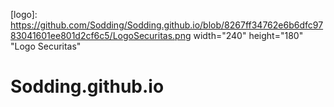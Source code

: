 [logo]: https://github.com/Sodding/Sodding.github.io/blob/8267ff34762e6b6dfc9783041601ee801d2cf6c5/LogoSecuritas.png width="240" height="180" "Logo Securitas" 

# Sodding.github.io

